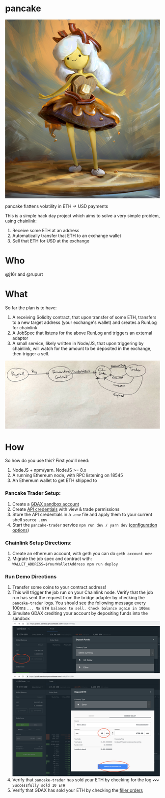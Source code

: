 # pancake

![mascot](./our_queen.png)

pancake flattens volatility in ETH -> USD payments

This is a simple hack day project which aims to solve a very simple problem,
using chainlink:

  1. Receive some ETH at an address
  2. Automatically transfer that ETH to an exchange wallet
  3. Sell that ETH for USD at the exchange

# Who

 @j16r and @rupurt

# What

So far the plan is to have:

  1. A receiving Solidity contract, that upon transfer of some ETH, transfers to a new target address (your exchange's wallet) and creates a RunLog for chainlink
  2. A JobSpec that listens for the above RunLog and triggers an external adaptor
  3. A small service, likely written in Node/JS, that upon triggering by chainlink, will watch for the amount to be deposited in the exchange, then trigger a sell.

![flow](./pancake-flow.jpg)

# How

So how do you use this? First you'll need:

  1. NodeJS + npm/yarn. NodeJS >= 8.x
  2. A running Ethereum node, with RPC listening on 18545
  3. An Ethereum wallet to get ETH shipped to


### Pancake Trader Setup:

  1. Create a [GDAX sandbox account](https://public.sandbox.pro.coinbase.com)
  2. Create [API credentials](https://public.sandbox.pro.coinbase.com/profile/api) with view & trade permissions
  3. Store the API credentials in a `.env` file and apply them to your current shell `source .env`
  4. Start the `pancake-trader` service `npm run dev / yarn dev` ([configuration options](./PANCAKE_TRADER_CONFIGURATION_OPTIONS.md))

### Chainlink Setup Directions:

  1. Create an ethereum account, with geth you can do `geth account new`
  2. Migrate the job spec and contract with: `WALLET_ADDRESS=$YourWalletAddress npm run deploy`

### Run Demo Directions

  1. Transfer some coins to your contract address!
  2. This will trigger the job run on your Chainlink node. Verify that the job 
  run has sent the request from the bridge adapter by checking the `pancake-trader` 
  logs. You should see the following message every 100ms `... No ETH balance to sell. Check balance again in 100ms`
  3. Simulate GDAX crediting your account by depositing funds into the sandbox
  ![show deposit](./gdax-sandbox-show-deposit.png)
  ![confirm deposit](./gdax-sandbox-confirm-deposit.png)
  4. Verify that `pancake-trader` has sold your ETH by checking for the log `✔✔✔ Successfully sold 10 ETH`
  5. Verify that GDAX has sold your ETH by checking the [filler orders](https://public.sandbox.pro.coinbase.com/orders/filled)
